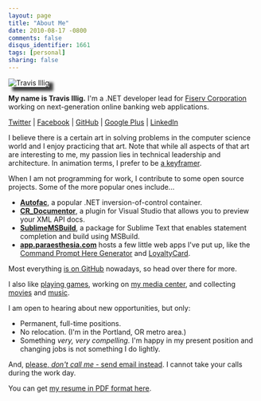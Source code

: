 ```yaml
---
layout: page
title: "About Me"
date: 2010-08-17 -0800
comments: false
disqus_identifier: 1661
tags: [personal]
sharing: false
---
```

<img src="https://lh6.googleusercontent.com/-GL0jLo6JxPg/VFhWjlgLHwI/AAAAAAAAJx0/f10TFALqGRQ/s640/Tenth%2520Doctor%2520Suit%2520-%2520Halloween%25202014%2520-%25201.jpg" alt="Travis Illig" style="-webkit-box-shadow: 8px 8px 5px 0px rgba(0,0,0,0.75);-moz-box-shadow: 8px 8px 5px 0px rgba(0,0,0,0.75);box-shadow: 8px 8px 5px 0px rgba(0,0,0,0.75);" />

**My name is
Travis Illig.** I'm a .NET developer lead for [Fiserv
Corporation](http://www.fiserv.com) working on next-generation online
banking web applications.

[Twitter](http://twitter.com/tillig) | [Facebook](http://www.facebook.com/tillig) | [GitHub](https://github.com/tillig) | [Google Plus](http://gplus.to/tillig) | [LinkedIn](http://www.linkedin.com/in/tillig)

I believe there is a certain art in solving problems in the computer
science world and I enjoy practicing that art. Note that while all
aspects of that art are interesting to me, my passion lies in technical
leadership and architecture. In animation terms, I prefer to be [a
keyframer](http://en.wikipedia.org/wiki/Key_frame).

When I am not programming for work, I contribute to some open source
projects. Some of the more popular ones include...

- **[Autofac](https://github.com/autofac/Autofac)**, a popular .NET inversion-of-control container.
- **[CR\_Documentor](https://github.com/tillig/CR_Documentor)**, a plugin for Visual Studio that allows you to preview your XML API docs.
- **[SublimeMSBuild](https://github.com/tillig/SublimeMSBuild)**, a package for Sublime Text that enables statement completion and build using MSBuild.
- **[app.paraesthesia.com](http://app.paraesthesia.com)** hosts a few little web apps I've put up, like the [Command Prompt Here Generator](http://app.paraesthesia.com/CommandPromptHere/) and [LoyaltyCard](http://app.paraesthesia.com/LoyaltyCard/).

Most everything [is on GitHub](https://github.com/tillig) nowadays, so head over there for more.

I also like [playing games](http://live.xbox.com/member/Paraesthesia), working on [my media
center](http://illigmediacenter.readthedocs.io/en/latest/index.html), and collecting [movies](http://www.invelos.com/dvdcollection.aspx/tillig) and [music](http://connect.collectorz.com/users/tillig/music/view).

I am open to hearing about new opportunities, but only:

-   Permanent, full-time positions.
-   No relocation. (I'm in the Portland, OR metro area.)
-   Something *very, very compelling*. I'm happy in my present position
    and changing jobs is not something I do lightly.

And, [please, *don't call me* - send email
instead](/archive/2006/11/02/recruiter-pet-peeves.aspx).
I cannot take your calls during the work day.

You can get [my resume in PDF format here](resume.pdf).

